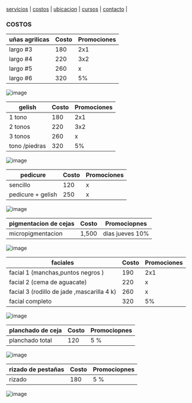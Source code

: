 [servicios](./servicios.md) | [costos](./costos.md) | [ubicacion](./ubicacion.md) | [cursos](./cursos.md) | [contacto](./contacto) | 

### COSTOS 

| uñas agrilicas | Costo | Promociones |
|----------|-------|--------------|
|  largo #3 | 180 | 2x1 | 
|  largo #4 | 220 | 3x2 |
|  largo #5 | 260 | x |
|  largo #6 | 320 | 5% |

![image](https://user-images.githubusercontent.com/100151866/157765225-cfc14650-98dc-4000-a06d-71b8d3a1f4f4.png)



| gelish | Costo | Promociones |
|----------|-------|--------------|
|  1 tono | 180 | 2x1 | 
|  2 tonos  | 220 | 3x2 |
|  3 tonos | 260 | x |
|  tono /piedras | 320 | 5% |

![image](https://user-images.githubusercontent.com/100151866/157765276-61bff334-179d-4f83-928b-0f6a35ef01c6.png)



| pedicure | Costo | Promociones |
|----------|-------|--------------|
| sencillo | 120 | x | 
| pedicure + gelish | 250 | x |

![image](https://user-images.githubusercontent.com/100151866/157765324-f054aab1-6590-4a20-8aea-e38b29641a31.png)


| pigmentacion de cejas  | Costo | Promociopnes |
|----------|-------|--------------|
| micropigmentacion | 1,500| dias jueves 10%| 


![image](https://user-images.githubusercontent.com/100151866/157765515-6b4b6944-ecad-4d12-826f-76da748396fd.png)


| faciales | Costo | Promociones |
|----------|-------|--------------|
|  facial 1 (manchas,puntos negros ) | 190 | 2x1 | 
|  facial 2 (cema de aguacate) | 220 | x |
|  facial 3 (rodillo de jade ,mascarilla 4 k) | 260 | x |
|  facial completo  | 320 | 5% |


![image](https://user-images.githubusercontent.com/100151866/157765562-7f9b05bf-db14-4451-aa4f-2d23b48c5843.png)



| planchado de ceja | Costo | Promociopnes |
|----------|-------|--------------|
| planchado total| 120 | 5 % |


![image](https://user-images.githubusercontent.com/100151866/157765706-dfa472e1-b1a0-4f24-8ecc-69c9c75a7f84.png)


| rizado de pestañas  | Costo | Promociopnes |
|----------|-------|--------------|
| rizado | 180 | 5 % | 

![image](https://user-images.githubusercontent.com/100151866/157765760-ff2e6d41-c57f-4b1f-8713-3599b1c0e7c6.png)


